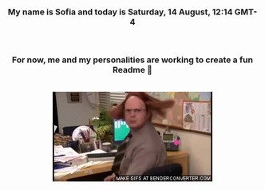 


<div align="center">
<h3 >My name is Sofia and today is Saturday, 14 August, 12:14 GMT-4</h3><br>
<h3 >For now, me and my personalities are working to create a fun Readme 👋
</h3><br>
<img src='img/dwight.gif' alt='working...'/>
</div>
